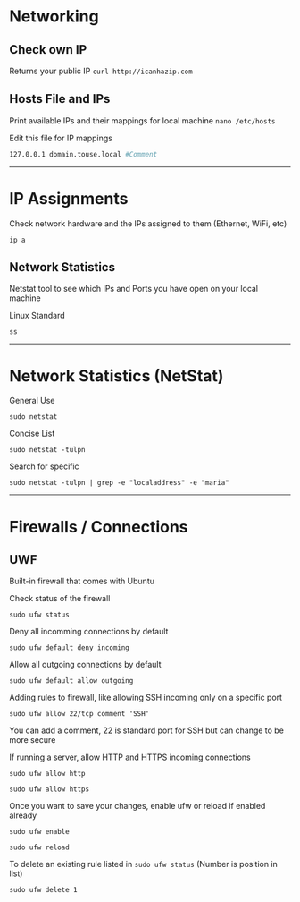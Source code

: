 # Networking

## Check own IP
Returns your public IP
`curl http://icanhazip.com`

## Hosts File and IPs
Print available IPs and their mappings for local machine
`nano /etc/hosts`

Edit this file for IP mappings

```bash
127.0.0.1 domain.touse.local #Comment
```

- - - -

# IP Assignments
Check network hardware and the IPs assigned to them (Ethernet, WiFi, etc)

`ip a`

## Network Statistics
Netstat tool to see which IPs and Ports you have open on your local machine

Linux Standard

`ss`

- - - -

# Network Statistics (NetStat)
General Use

`sudo netstat`

Concise List

`sudo netstat -tulpn`

Search for specific

`sudo netstat -tulpn | grep -e "localaddress" -e "maria"`

- - - -

# Firewalls / Connections

## UWF
Built-in firewall that comes with Ubuntu

Check status of the firewall

`sudo ufw status`

Deny all incomming connections by default

`sudo ufw default deny incoming`

Allow all outgoing connections by default

`sudo ufw default allow outgoing`

Adding rules to firewall, like allowing SSH incoming only on a specific port

`sudo ufw allow 22/tcp comment 'SSH'`

You can add a comment, 22 is standard port for SSH but can change to be more secure

If running a server, allow HTTP and HTTPS incoming connections

`sudo ufw allow http`

`sudo ufw allow https`

Once you want to save your changes, enable ufw or reload if enabled already

`sudo ufw enable`

`sudo ufw reload`

To delete an existing rule listed in `sudo ufw status`
(Number is position in list)

`sudo ufw delete 1`
